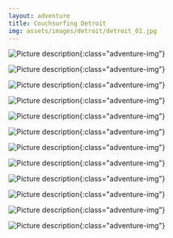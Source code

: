 ```yaml
---
layout: adventure
title: Couchsurfing Detroit
img: assets/images/detroit/detroit_01.jpg
---
```


![Picture description](/assets/images/detroit/detroit_12.jpg){:class="adventure-img"}

![Picture description](/assets/images/detroit/detroit_11.jpg){:class="adventure-img"}

![Picture description](/assets/images/detroit/detroit_10.jpg){:class="adventure-img"}

![Picture description](/assets/images/detroit/detroit_09.jpg){:class="adventure-img"}

![Picture description](/assets/images/detroit/detroit_08.jpg){:class="adventure-img"}

![Picture description](/assets/images/detroit/detroit_07.jpg){:class="adventure-img"}

![Picture description](/assets/images/detroit/detroit_06.jpg){:class="adventure-img"}

![Picture description](/assets/images/detroit/detroit_05.jpg){:class="adventure-img"}

![Picture description](/assets/images/detroit/detroit_04.jpg){:class="adventure-img"}

![Picture description](/assets/images/detroit/detroit_03.jpg){:class="adventure-img"}

![Picture description](/assets/images/detroit/detroit_02.jpg){:class="adventure-img"}

![Picture description](/assets/images/detroit/detroit_01.jpg){:class="adventure-img"}
